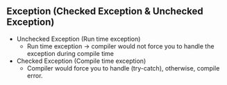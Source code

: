 ## Exception (Checked Exception & Unchecked Exception)
- Unchecked Exception (Run time exception)
  - Run time exception -> compiler would not force you to handle the exception during compile time
- Checked Exception (Compile time exception)
  - Compiler would force you to handle (try-catch), otherwise, compile error.